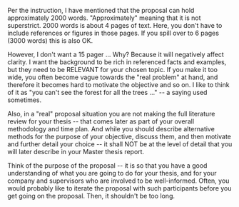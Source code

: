 Per the instruction, I have mentioned that the proposal can hold approximately 2000 words. "Approximately" meaning that it is not superstrict. 2000 words is about 4 pages of text. Here, you don't have to include references or figures in those pages. If you spill over to 6 pages (3000 words) this is also OK.

However, I don't want a 15 pager ... Why? Because it will negatively affect clarity. I want the background to be rich in referenced facts and examples, but they need to be RELEVANT for your chosen topic. If you make it too wide, you often become vague towards the "real problem" at hand, and therefore it becomes hard to motivate the objective and so on.  I like to think of it as "you can't see the forest for all the trees ..." -- a saying used sometimes.

Also, in a "real" proposal situation you are not making the full literature review for your thesis -- that comes later as part of your overall methodology and time plan. And while you should describe alternative methods for the purpose of your objective, discuss them, and then motivate and further detail your choice -- it shall NOT be at the level of detail that you will later describe in your Master thesis report.

Think of the purpose of the proposal -- it is so that you have a good understanding of what you are going to do for your thesis, and for your company and supervisors who are involved to be well-informed. Often, you would probably like to iterate the proposal with such participants before you get going on the proposal. Then, it shouldn't be too long.